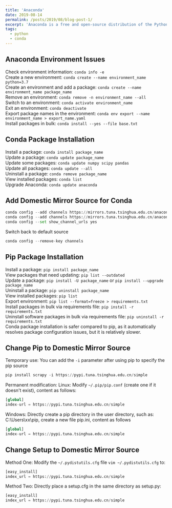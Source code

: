 ```yaml
---
title: 'Anaconda'
date: 2019-08-14
permalink: /posts/2019/08/blog-post-1/
excerpt: 'Anaconda is a free and open-source distribution of the Python programming language for scientific computing (Python 2.7 & Python 3.x).'
tags:
  - python
  - conda
---
```



## Anaconda Environment Issues
Check environment information: `conda info -e`  
Create a new environment: `conda create --name environment_name python=3.7`  
Create an environment and add a package: `conda create --name environment_name package_name`  
Remove an environment: `conda remove -n environment_name --all`  
Switch to an environment: `conda activate environment_name`  
Exit an environment: `conda deactivate`  
Export package names in the environment: `conda env export --name environment_name > export_name.yaml`  
Install packages in bulk: `conda install --yes --file base.txt`  
## Conda Package Installation
Install a package: `conda install package_name`  
Update a package: `conda update package_name`  
Update some packages: `conda update numpy scipy pandas`  
Update all packages: `conda update --all`  
Uninstall a package: `conda remove package_name`  
View installed packages: `conda list`  
Upgrade Anaconda: `conda update anaconda`  
## Add Domestic Mirror Source for Conda
```python
conda config --add channels https://mirrors.tuna.tsinghua.edu.cn/anaconda/pkgs/free
conda config --add channels https://mirrors.tuna.tsinghua.edu.cn/anaconda/pkgs/main
conda config --set show_channel_urls yes
```
Switch back to default source
```python
conda config --remove-key channels
```
## Pip Package Installation
Install a package: `pip install package_name`  
View packages that need updating: `pip list --outdated`  
Update a package: `pip install -U package_name` or `pip install --upgrade package_name`  
Uninstall a package: `pip uninstall package_name`  
View installed packages: `pip list`  
Export environment: `pip list --format=freeze > requirements.txt`  
Install packages in bulk via requirements file: `pip install -r requirements.txt`  
Uninstall software packages in bulk via requirements file: `pip uninstall -r requirements.txt`  
Conda package installation is safer compared to pip, as it automatically resolves package configuration issues, but it is relatively slower.
## Change Pip to Domestic Mirror Source
Temporary use: 
You can add the `-i` parameter after using pip to specify the pip source 
```python
pip install scrapy -i https://pypi.tuna.tsinghua.edu.cn/simple
```
Permanent modification: 
Linux: 
Modify `~/.pip/pip.conf` (create one if it doesn't exist), content as follows:
```python
[global]
index-url = https://pypi.tuna.tsinghua.edu.cn/simple
```
Windows: 
Directly create a pip directory in the user directory, such as: C:\Users\xx\pip, create a new file pip.ini, content as follows
```python
[global]
index-url = https://pypi.tuna.tsinghua.edu.cn/simple
```
## Change Setup to Domestic Mirror Source
Method One:
Modify the `~/.pydistutils.cfg` file `vim ~/.pydistutils.cfg` to:
```python
[easy_install]
index_url = https://pypi.tuna.tsinghua.edu.cn/simple
```
Method Two:
Directly place a setup.cfg in the same directory as setup.py:
```python
[easy_install]
index_url = https://pypi.tuna.tsinghua.edu.cn/simple
```
